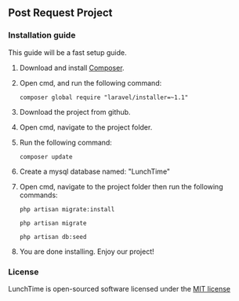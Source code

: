 ## Post Request Project

### Installation guide

This guide will be a fast setup guide.

1. Download and install [Composer](https://getcomposer.org/download/).
2. Open cmd, and run the following command:

	```composer global require "laravel/installer=~1.1"```
	
3. Download the project from github.
4. Open cmd, navigate to the project folder.
5. Run the following command:

    ```composer update```

6. Create a mysql database named: "LunchTime"
7. Open cmd, navigate to the project folder then run the following commands:

	```php artisan migrate:install```
	
	```php artisan migrate```

	```php artisan db:seed```
	
8. You are done installing. Enjoy our project!

### License

LunchTime is open-sourced software licensed under the [MIT license](http://opensource.org/licenses/MIT)
